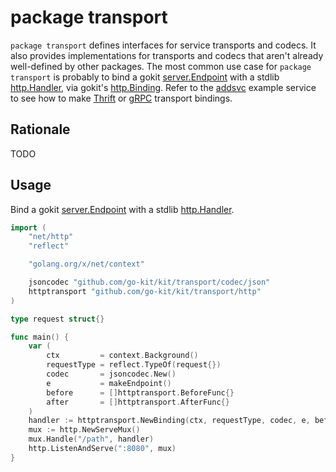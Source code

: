 # package transport

`package transport` defines interfaces for service transports and codecs.
It also provides implementations for transports and codecs that aren't already well-defined by other packages.
The most common use case for `package transport` is probably to bind a gokit [server.Endpoint][] with a stdlib [http.Handler][], via gokit's [http.Binding][].
Refer to the [addsvc][] example service to see how to make [Thrift][] or [gRPC][] transport bindings.

[server.Endpoint]: https://godoc.org/github.com/go-kit/kit/server/#Endpoint
[http.Handler]: https://golang.org/pkg/net/http/#Handler
[http.Binding]: https://godoc.org/github.com/go-kit/kit/transport/http/#Binding
[addsvc]: https://github.com/go-kit/kit/blob/319c1c7129a146b541bbbaf18e2502bf32c603c5/addsvc/main.go
[Thrift]: https://github.com/go-kit/kit/blob/319c1c7129a146b541bbbaf18e2502bf32c603c5/addsvc/main.go#L142-192
[gRPC]: https://github.com/go-kit/kit/blob/319c1c7129a146b541bbbaf18e2502bf32c603c5/addsvc/main.go#L102-119

## Rationale

TODO

## Usage

Bind a gokit [server.Endpoint][] with a stdlib [http.Handler][].

```go
import (
	"net/http"
	"reflect"

	"golang.org/x/net/context"

	jsoncodec "github.com/go-kit/kit/transport/codec/json"
	httptransport "github.com/go-kit/kit/transport/http"
)

type request struct{}

func main() {
	var (
		ctx         = context.Background()
		requestType = reflect.TypeOf(request{})
		codec       = jsoncodec.New()
		e           = makeEndpoint()
		before      = []httptransport.BeforeFunc{}
		after       = []httptransport.AfterFunc{}
	)
	handler := httptransport.NewBinding(ctx, requestType, codec, e, before, after)
	mux := http.NewServeMux()
	mux.Handle("/path", handler)
	http.ListenAndServe(":8080", mux)
}
```
